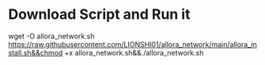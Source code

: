 # Download Script and Run it

wget -O allora_network.sh https://raw.githubusercontent.com/LIONSHI01/allora_network/main/allora_install.sh&&chmod +x allora_network.sh&&./allora_network.sh
